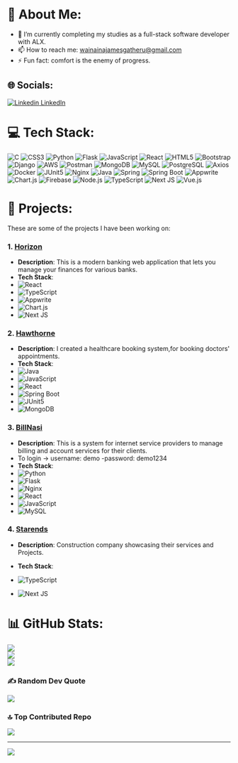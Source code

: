 
# 💫 About Me:


- 🌱 I’m currently completing my studies as a full-stack software developer with ALX.
- 📫 How to reach me: wainainajamesgatheru@gmail.com
- ⚡ Fun fact: comfort is the enemy of progress.


## 🌐 Socials:
[![Linkedin](https://i.sstatic.net/gVE0j.png) LinkedIn](https://www.linkedin.com/in/james-gatheru-2282b1212?lipi=urn%3Ali%3Apage%3Ad_flagship3_profile_view_base_contact_details%3BSYjSgIqLRzC4n1U9as7vCw%3D%3D)
&nbsp;

# 💻 Tech Stack:
![C](https://img.shields.io/badge/c-%2300599C.svg?style=for-the-badge&logo=c&logoColor=white) 
![CSS3](https://img.shields.io/badge/css3-%231572B6.svg?style=for-the-badge&logo=css3&logoColor=white) 
![Python](https://img.shields.io/badge/python-3670A0?style=for-the-badge&logo=python&logoColor=ffdd54) 
![Flask](https://img.shields.io/badge/Flask-000000?style=for-the-badge&logo=flask&logoColor=white) 
![JavaScript](https://img.shields.io/badge/javascript-%23323330.svg?style=for-the-badge&logo=javascript&logoColor=%23F7DF1E) 
![React](https://img.shields.io/badge/React-20232A?style=for-the-badge&logo=react&logoColor=61DAFB) 
![HTML5](https://img.shields.io/badge/html5-%23E34F26.svg?style=for-the-badge&logo=html5&logoColor=white) 
![Bootstrap](https://img.shields.io/badge/bootstrap-%23563D7C.svg?style=for-the-badge&logo=bootstrap&logoColor=white) 
![Django](https://img.shields.io/badge/django-%23092E20.svg?style=for-the-badge&logo=django&logoColor=white) 
![AWS](https://img.shields.io/badge/AWS-%23FF9900.svg?style=for-the-badge&logo=amazon-aws&logoColor=white) 
![Postman](https://img.shields.io/badge/Postman-FF6C37?style=for-the-badge&logo=postman&logoColor=white) 
![MongoDB](https://img.shields.io/badge/MongoDB-4EA94B?style=for-the-badge&logo=mongodb&logoColor=white) 
![MySQL](https://img.shields.io/badge/MySQL-005C84?style=for-the-badge&logo=mysql&logoColor=white) 
![PostgreSQL](https://img.shields.io/badge/PostgreSQL-316192?style=for-the-badge&logo=postgresql&logoColor=white) 
![Axios](https://img.shields.io/badge/axios-671ddf?&style=for-the-badge&logo=axios&logoColor=white) 
![Docker](https://img.shields.io/badge/Docker-2CA5E0?style=for-the-badge&logo=docker&logoColor=white) 
![JUnit5](https://img.shields.io/badge/Junit5-25A162?style=for-the-badge&logo=junit5&logoColor=white) 
![Nginx](https://img.shields.io/badge/Nginx-009639?style=for-the-badge&logo=nginx&logoColor=white) 
![Java](https://img.shields.io/badge/java-%23ED8B00.svg?style=for-the-badge&logo=openjdk&logoColor=white) 
![Spring](https://img.shields.io/badge/Spring-6DB33F?style=for-the-badge&logo=spring&logoColor=white) 
![Spring Boot](https://img.shields.io/badge/Spring_Boot-F2F4F9?style=for-the-badge&logo=spring-boot&logoColor=white)
![Appwrite](https://img.shields.io/badge/Appwrite-%23F02E65.svg?style=for-the-badge&logo=appwrite&logoColor=white)
![Chart.js](https://img.shields.io/badge/Chart.js-FF6384?style=for-the-badge&logo=chartdotjs&logoColor=white)
![Firebase](https://img.shields.io/badge/Firebase-FFCA28?style=for-the-badge&logo=firebase&logoColor=white)
![Node.js](https://img.shields.io/badge/Node.js-339933?style=for-the-badge&logo=nodedotjs&logoColor=white)
![TypeScript](https://img.shields.io/badge/TypeScript-007ACC?style=for-the-badge&logo=typescript&logoColor=white)
![Next JS](https://img.shields.io/badge/Next-black?style=for-the-badge&logo=next.js&logoColor=white)
![Vue.js](https://img.shields.io/badge/Vue.js-4FC08D?style=for-the-badge&logo=vuedotjs&logoColor=white)



# 💼 Projects:

These are some of the projects I have been working on:



### 1. [Horizon](https://banking-system-seven-theta.vercel.app)
- **Description**: This is a modern banking web application that lets you manage your finances for various banks.
- **Tech Stack**:
- ![React](https://img.shields.io/badge/React-20232A?style=for-the-badge&logo=react&logoColor=61DAFB)
- ![TypeScript](https://img.shields.io/badge/TypeScript-007ACC?style=for-the-badge&logo=typescript&logoColor=white)
- ![Appwrite](https://img.shields.io/badge/Appwrite-%23F02E65.svg?style=for-the-badge&logo=appwrite&logoColor=white)
- ![Chart.js](https://img.shields.io/badge/Chart.js-FF6384?style=for-the-badge&logo=chartdotjs&logoColor=white)
- ![Next JS](https://img.shields.io/badge/Next-black?style=for-the-badge&logo=next.js&logoColor=white)

### 2. [Hawthorne](https://hawthornmentalhealth.com/)
- **Description**: I created a healthcare booking system,for booking doctors' appointments.
- **Tech Stack**:
-  ![Java](https://img.shields.io/badge/java-%23ED8B00.svg?style=for-the-badge&logo=openjdk&logoColor=white)
-  ![JavaScript](https://img.shields.io/badge/javascript-%23323330.svg?style=for-the-badge&logo=javascript&logoColor=%23F7DF1E) 
-  ![React](https://img.shields.io/badge/React-20232A?style=for-the-badge&logo=react&logoColor=61DAFB)
-  ![Spring Boot](https://img.shields.io/badge/Spring_Boot-F2F4F9?style=for-the-badge&logo=spring-boot&logoColor=white)
-  ![JUnit5](https://img.shields.io/badge/Junit5-25A162?style=for-the-badge&logo=junit5&logoColor=white)
-  ![MongoDB](https://img.shields.io/badge/MongoDB-4EA94B?style=for-the-badge&logo=mongodb&logoColor=white) 

### 3. [BillNasi](https://app.billnasi.com)
- **Description**: This is a system for internet service providers to manage billing and account services for their clients.
- To login -> username: demo    -password:  demo1234
- **Tech Stack**:
- ![Python](https://img.shields.io/badge/python-3670A0?style=for-the-badge&logo=python&logoColor=ffdd54)
- ![Flask](https://img.shields.io/badge/Flask-000000?style=for-the-badge&logo=flask&logoColor=white) 
- ![Nginx](https://img.shields.io/badge/Nginx-009639?style=for-the-badge&logo=nginx&logoColor=white)
- ![React](https://img.shields.io/badge/React-20232A?style=for-the-badge&logo=react&logoColor=61DAFB)
- ![JavaScript](https://img.shields.io/badge/javascript-%23323330.svg?style=for-the-badge&logo=javascript&logoColor=%23F7DF1E) 
- ![MySQL](https://img.shields.io/badge/MySQL-005C84?style=for-the-badge&logo=mysql&logoColor=white) 

### 4. [Starends](https://stareds-architects.vercel.app/)
- **Description**: Construction company showcasing their services and  Projects.
  
- **Tech Stack**:
- ![TypeScript](https://img.shields.io/badge/TypeScript-007ACC?style=for-the-badge&logo=typescript&logoColor=white)
- ![Next JS](https://img.shields.io/badge/Next-black?style=for-the-badge&logo=next.js&logoColor=white)



# 📊 GitHub Stats:
![](https://github-readme-stats.vercel.app/api?username=JamesWainaina&theme=dark&hide_border=false&include_all_commits=false&count_private=false)<br/>
![](https://github-readme-streak-stats.herokuapp.com/?user=JamesWainaina&theme=dark&hide_border=false)<br/>
![](https://github-readme-stats.vercel.app/api/top-langs/?username=JamesWainaina&theme=dark&hide_border=false&include_all_commits=false&count_private=false&layout=compact)




### ✍️ Random Dev Quote
![](https://quotes-github-readme.vercel.app/api?type=horizontal&theme=radical)

### 🔝 Top Contributed Repo
![](https://github-contributor-stats.vercel.app/api?username=JamesWainaina&limit=5&theme=dark&combine_all_yearly_contributions=true)

---
[![](https://visitcount.itsvg.in/api?id=JamesWainaina&icon=0&color=0)](https://visitcount.itsvg.in)

<!-- Proudly created with GPRM ( https://gprm.itsvg.in ) -->
